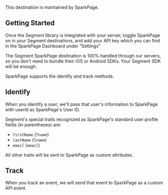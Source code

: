 This destination is maintained by SparkPage.

## Getting Started

Once the Segment library is integrated with your server, toggle SparkPage on in your Segment destinations, and add your API key which you can find in the SparkPage Dashboard under “Settings”

The Segment SparkPage destination is 100% handled through our servers, so you don't need to bundle their iOS or Android SDKs. Your Segment SDK will be enough.

SparkPage supports the identify and track methods.

## Identify

When you identify a user, we'll pass that user's information to SparkPage with userId as SparkPage's User ID. 

Segment's special traits recognized as SparkPage's standard user profile fields (in parentheses) are:

 - `firstName` (`fname`)
 - `lastName` (`lname`)
 - `email` (`email`)

All other traits will be sent to SparkPage as custom attributes.

## Track

When you track an event, we will send that event to SparkPage as a custom API event.
